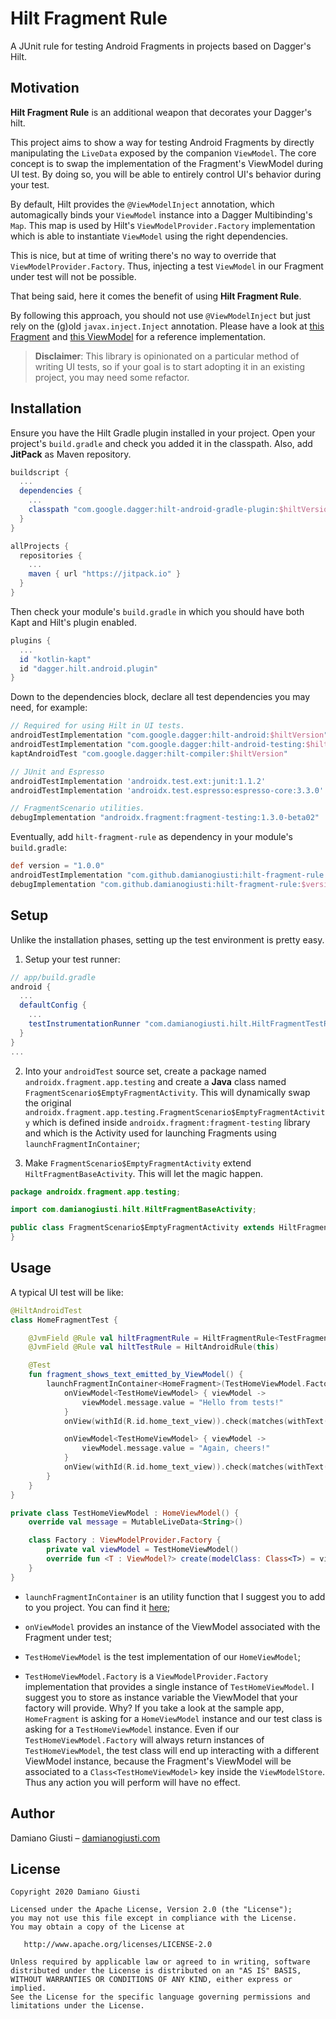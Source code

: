 # Hilt Fragment Rule

A JUnit rule for testing Android Fragments in projects based on Dagger's Hilt.

## Motivation

**Hilt Fragment Rule** is an additional weapon that decorates your Dagger's hilt.

This project aims to show a way for testing Android Fragments by directly manipulating 
the `LiveData` exposed by the companion `ViewModel`. The core concept is to swap the implementation of 
the Fragment's ViewModel during UI test. By doing so, you will be able to entirely control
UI's behavior during your test.

By default, Hilt provides the `@ViewModelInject` annotation, which automagically binds your 
`ViewModel` instance into a Dagger Multibinding's `Map`. This map is used by Hilt's 
`ViewModelProvider.Factory` implementation which is able to instantiate `ViewModel` using the right
dependencies.

This is nice, but at time of writing there's no way to override that `ViewModelProvider.Factory`.
Thus, injecting a test `ViewModel` in our Fragment under test will not be possible. 

That being said, here it comes the benefit of using **Hilt Fragment Rule**.

By following this approach, you should not use `@ViewModelInject` but just rely on the (g)old
`javax.inject.Inject` annotation. 
Please have a look at [this Fragment](app/src/main/java/com/damianogiusti/hilt/sample/HomeFragment.kt)
and [this ViewModel](app/src/main/java/com/damianogiusti/hilt/sample/HomeViewModel.kt) for a
reference implementation. 

> **Disclaimer**: This library is opinionated on a particular method of writing UI tests, 
> so if your goal is to start adopting it in an existing project, you may need some refactor.

## Installation

Ensure you have the Hilt Gradle plugin installed in your project. Open your project's `build.gradle`
and check you added it in the classpath. Also, add **JitPack** as Maven repository.

```groovy
buildscript { 
  ...
  dependencies {
    ...
    classpath "com.google.dagger:hilt-android-gradle-plugin:$hiltVersion"
  }
}

allProjects {
  repositories {
    ...
    maven { url "https://jitpack.io" }
  }
}
```



Then check your module's `build.gradle` in which you should have both Kapt and Hilt's plugin enabled. 

```groovy
plugins {
  ...
  id "kotlin-kapt"
  id "dagger.hilt.android.plugin"
}
```

Down to the dependencies block, declare all test dependencies you may need, for example:

```groovy
// Required for using Hilt in UI tests.
androidTestImplementation "com.google.dagger:hilt-android:$hiltVersion"
androidTestImplementation "com.google.dagger:hilt-android-testing:$hiltVersion"
kaptAndroidTest "com.google.dagger:hilt-compiler:$hiltVersion"

// JUnit and Espresso
androidTestImplementation 'androidx.test.ext:junit:1.1.2'
androidTestImplementation 'androidx.test.espresso:espresso-core:3.3.0'

// FragmentScenario utilities.
debugImplementation "androidx.fragment:fragment-testing:1.3.0-beta02"
```

Eventually, add `hilt-fragment-rule` as dependency in your module's `build.gradle`:

```groovy
def version = "1.0.0"
androidTestImplementation "com.github.damianogiusti:hilt-fragment-rule:$version"
debugImplementation "com.github.damianogiusti:hilt-fragment-rule:$version"
```

## Setup

Unlike the installation phases, setting up the test environment is pretty easy.

1) Setup your test runner:

```groovy
// app/build.gradle
android {
  ...
  defaultConfig {
    ...
    testInstrumentationRunner "com.damianogiusti.hilt.HiltFragmentTestRunner"
  }
}
...
```

2) Into your `androidTest` source set, create a package named `androidx.fragment.app.testing` and
create a **Java** class named `FragmentScenario$EmptyFragmentActivity`. This will dynamically swap
the original `androidx.fragment.app.testing.FragmentScenario$EmptyFragmentActivity` which is defined
inside `androidx.fragment:fragment-testing` library and which is the Activity used for launching 
Fragments using `launchFragmentInContainer`;

3) Make `FragmentScenario$EmptyFragmentActivity` extend `HiltFragmentBaseActivity`. This will let
the magic happen.

```java
package androidx.fragment.app.testing;

import com.damianogiusti.hilt.HiltFragmentBaseActivity;

public class FragmentScenario$EmptyFragmentActivity extends HiltFragmentBaseActivity {
}
```

## Usage

A typical UI test will be like:

```kotlin
@HiltAndroidTest
class HomeFragmentTest {

    @JvmField @Rule val hiltFragmentRule = HiltFragmentRule<TestFragmentComponent>()
    @JvmField @Rule val hiltTestRule = HiltAndroidRule(this)

    @Test
    fun fragment_shows_text_emitted_by_ViewModel() {
        launchFragmentInContainer<HomeFragment>(TestHomeViewModel.Factory()) {
            onViewModel<TestHomeViewModel> { viewModel ->
                viewModel.message.value = "Hello from tests!"
            }
            onView(withId(R.id.home_text_view)).check(matches(withText("Hello from tests!")))

            onViewModel<TestHomeViewModel> { viewModel ->
                viewModel.message.value = "Again, cheers!"
            }
            onView(withId(R.id.home_text_view)).check(matches(withText("Again, cheers!")))
        }
    }
}

private class TestHomeViewModel : HomeViewModel() {
    override val message = MutableLiveData<String>()

    class Factory : ViewModelProvider.Factory {
        private val viewModel = TestHomeViewModel()
        override fun <T : ViewModel?> create(modelClass: Class<T>) = viewModel as T
    }
}
```

- `launchFragmentInContainer` is an utility function that I suggest you to add to you project. 
You can find it [here](app/src/androidTest/java/com/damianogiusti/hilt/sample/HiltExt.kt);

- `onViewModel` provides an instance of the ViewModel associated with the Fragment under test;

- `TestHomeViewModel` is the test implementation of our `HomeViewModel`;

- `TestHomeViewModel.Factory` is a `ViewModelProvider.Factory` implementation that provides a
single instance of `TestHomeViewModel`. I suggest you to store as instance variable the ViewModel
that your factory will provide. Why? If you take a look at the sample app, `HomeFragment` is asking
for a `HomeViewModel` instance and our test class is asking for a `TestHomeViewModel` instance. 
Even if our `TestHomeViewModel.Factory` will always return instances of `TestHomeViewModel`, 
the test class will end up interacting with a different ViewModel instance,
because the Fragment's ViewModel will be associated to a `Class<TestHomeViewModel>` key inside the `ViewModelStore`. 
Thus any action you will perform will have no effect.

## Author

Damiano Giusti – [damianogiusti.com](https://www.damianogiusti.com/)

## License

    Copyright 2020 Damiano Giusti

    Licensed under the Apache License, Version 2.0 (the "License");
    you may not use this file except in compliance with the License.
    You may obtain a copy of the License at

       http://www.apache.org/licenses/LICENSE-2.0

    Unless required by applicable law or agreed to in writing, software
    distributed under the License is distributed on an "AS IS" BASIS,
    WITHOUT WARRANTIES OR CONDITIONS OF ANY KIND, either express or implied.
    See the License for the specific language governing permissions and
    limitations under the License.